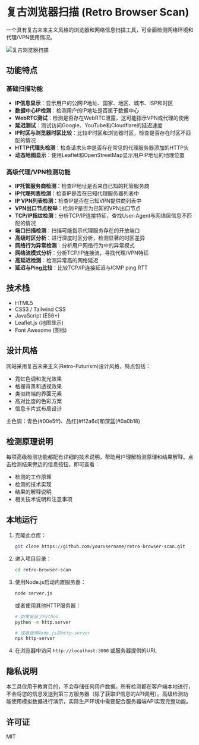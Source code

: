 # 复古浏览器扫描 (Retro Browser Scan)

一个具有复古未来主义风格的浏览器和网络信息扫描工具，可全面检测网络环境和代理/VPN使用情况。

![复古浏览器扫描](https://i.imgur.com/example.jpg)

## 功能特点

### 基础扫描功能
- **IP信息显示**：显示用户的公网IP地址、国家、地区、城市、ISP和时区
- **数据中心IP检测**：检测用户的IP地址是否属于数据中心
- **WebRTC测试**：检测是否存在WebRTC泄露，这可能指示VPN或代理的使用
- **延迟测试**：测试访问Google、YouTube和Cloudflare的延迟速度
- **IP时区与浏览器时区比较**：比较IP时区和浏览器时区，检查是否存在时区不匹配的情况
- **HTTP代理头检测**：检查请求头中是否存在常见的代理服务器添加的HTTP头
- **动态地图显示**：使用Leaflet和OpenStreetMap显示用户IP地址的地理位置

### 高级代理/VPN检测功能
- **IP托管服务商检测**：检查IP地址是否来自已知的托管服务商
- **IP代理列表检测**：检查IP是否在已知代理服务器列表中
- **IP VPN列表检测**：检查IP是否在已知VPN提供商列表中
- **VPN出口节点枚举**：检测IP是否为已知的VPN出口节点
- **TCP/IP指纹检测**：分析TCP/IP连接特征，查找User-Agent与网络层信息不匹配的情况
- **端口扫描检测**：扫描可能指示代理服务存在的开放端口
- **高级时区分析**：进行深度时区分析，检测显著的时区差异
- **网络行为异常检测**：分析用户网络行为中的异常模式
- **网络流模式分析**：分析TCP/IP连接流，寻找代理/VPN特征
- **高延迟检测**：检测异常高的网络延迟
- **延迟与Ping比较**：比较TCP/IP连接延迟与ICMP ping RTT

## 技术栈

- HTML5
- CSS3 / Tailwind CSS
- JavaScript (ES6+)
- Leaflet.js (地图显示)
- Font Awesome (图标)

## 设计风格

网站采用复古未来主义(Retro-Futurism)设计风格，特点包括：

- 霓虹色调和发光效果
- 格栅背景和透视效果
- 类似终端的界面元素
- 高对比度的色彩方案
- 信息卡片式布局设计

主色调：青色(#00e5ff)、品红(#ff2a6d)和深蓝(#0a0b18)

## 检测原理说明

每项高级检测功能都配有详细的技术说明，帮助用户理解检测原理和结果解释。点击检测结果旁边的信息按钮，即可查看：

- 检测的工作原理
- 检测的技术实现
- 结果的解释说明
- 相关技术说明和注意事项

## 本地运行

1. 克隆此仓库：
   ```bash
   git clone https://github.com/yourusername/retro-browser-scan.git
   ```

2. 进入项目目录：
   ```bash
   cd retro-browser-scan
   ```

3. 使用Node.js启动内置服务器：
   ```bash
   node server.js
   ```
   
   或者使用其他HTTP服务器：
   ```bash
   # 如果安装了Python
   python -m http.server
   
   # 或者使用Node.js的http-server
   npx http-server
   ```

4. 在浏览器中访问 `http://localhost:3000` 或服务器提供的URL

## 隐私说明

本工具仅用于教育目的，不会存储任何用户数据。所有检测都在客户端本地进行，不会将您的信息发送到第三方服务器（除了获取IP信息的API调用）。高级检测功能使用模拟数据进行演示，实际生产环境中需要配合服务器端API实现完整功能。

## 许可证

MIT 